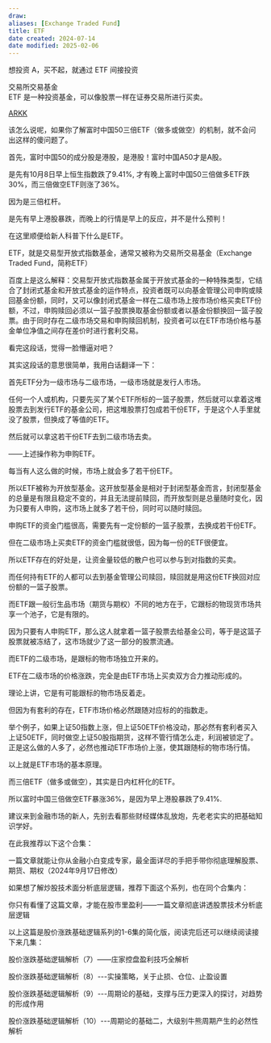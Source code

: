 ```yaml
---
draw:
aliases: [Exchange Traded Fund]
title: ETF
date created: 2024-07-14
date modified: 2025-02-06
---
```


想投资 A，买不起，就通过 ETF 间接投资

交易所交易基金  
ETF 是一种投资基金，可以像股票一样在证券交易所进行买卖。

[ARKK](ARKK.md)

该怎么说呢，如果你了解富时中国50三倍ETF（做多或做空）的机制，就不会问出这样的傻问题了。

首先，富时中国50的成分股是港股，是港股！富时中国A50才是A股。

是先有10月8日早上恒生指数跌了9.41%, 才有晚上富时中国50三倍做多ETF跌30%，而三倍做空ETF则涨了36%。

因为是三倍杠杆。

是先有早上港股暴跌，而晚上的行情是早上的反应，并不是什么预判！

在这里顺便给新人科普下什么是ETF。

ETF，就是交易型开放式指数基金，通常又被称为交易所交易基金（Exchange Traded Fund，简称ETF）

百度上是这么解释：交易型开放式指数基金属于开放式基金的一种特殊类型，它结合了封闭式基金和开放式基金的运作特点，投资者既可以向基金管理公司申购或赎回基金份额，同时，又可以像封闭式基金一样在二级市场上按市场价格买卖ETF份额，不过，申购赎回必须以一篮子股票换取基金份额或者以基金份额换回一篮子股票。由于同时存在二级市场交易和申购赎回机制，投资者可以在ETF市场价格与基金单位净值之间存在差价时进行套利交易。

看完这段话，觉得一脸懵逼对吧？

其实这段话的意思很简单，我用白话翻译一下：

首先ETF分为一级市场与二级市场，一级市场就是发行人市场。

任何一个人或机构，只要先买了某个ETF所标的一篮子股票，然后就可以拿着这堆股票去到发行ETF的基金公司，把这堆股票打包成若干份ETF，于是这个人手里就没了股票，但换成了等值的ETF。

然后就可以拿这若干份ETF去到二级市场去卖。

——上述操作称为申购ETF。

每当有人这么做的时候，市场上就会多了若干份ETF。

所以ETF被称为开放型基金。这开放型基金是相对于封闭型基金而言，封闭型基金的总量是有限且稳定不变的，并且无法提前赎回，而开放型则是总量随时变化，因为只要有人申购，这市场上就多了若干份，同时可以随时赎回。

申购ETF的资金门槛很高，需要先有一定份额的一篮子股票，去换成若干份ETF。

但在二级市场上买卖ETF的资金门槛就很低，因为每一份的ETF很便宜。

所以ETF存在的好处是，让资金量较低的散户也可以参与到对指数的买卖。

而任何持有ETF的人都可以去到基金管理公司赎回，赎回就是用这份ETF换回对应份额的一篮子股票。

而ETF跟一般衍生品市场（期货与期权）不同的地方在于，它跟标的物现货市场共享一个池子，它是有限的。

因为只要有人申购ETF，那么这人就拿着一篮子股票去给基金公司，等于是这篮子股票就被冻结了，这市场就少了这一部分的股票流通。

而ETF的二级市场，是跟标的物市场独立开来的。

ETF在二级市场的价格涨跌，完全是由ETF市场上买卖双方合力推动形成的。

理论上讲，它是有可能跟标的物市场反着走。

但因为有套利的存在，ETF市场价格必然跟随对应标的的指数走。

举个例子，如果上证50指数上涨，但上证50ETF价格没动，那必然有套利者买入上证50ETF，同时做空上证50股指期货，这样不管行情怎么走，利润被锁定了。正是这么做的人多了，必然也推动ETF市场价上涨，使其跟随标的物市场行情。

以上就是ETF市场的基本原理。

而三倍ETF（做多或做空），其实是日内杠杆化的ETF。

所以富时中国三倍做空ETF暴涨36%，是因为早上港股暴跌了9.41%.

建议来到金融市场的新人，先别去看那些财经媒体乱放炮，先老老实实的把基础知识学好。

在此我推荐以下这个合集：

一篇文章就能让你从金融小白变成专家，最全面详尽的手把手带你彻底理解股票、期货、期权（2024年9月17日修改）

如果想了解炒股技术面分析底层逻辑，推荐下面这个系列，也在同个合集内：

你只有看懂了这篇文章，才能在股市里盈利——一篇文章彻底讲透股票技术分析底层逻辑

以上这篇是股价涨跌基础逻辑系列的1-6集的简化版，阅读完后还可以继续阅读接下来几集：

股价涨跌基础逻辑解析（7）——庄家控盘盈利技巧全解析

股价涨跌基础逻辑解析（8）---实操策略，关于止损、仓位、止盈设置

股价涨跌基础逻辑解析（9）---周期论的基础，支撑与压力更深入的探讨，对趋势的形成作用

股价涨跌基础逻辑解析（10）---周期论的基础二，大级别牛熊周期产生的必然性解析
